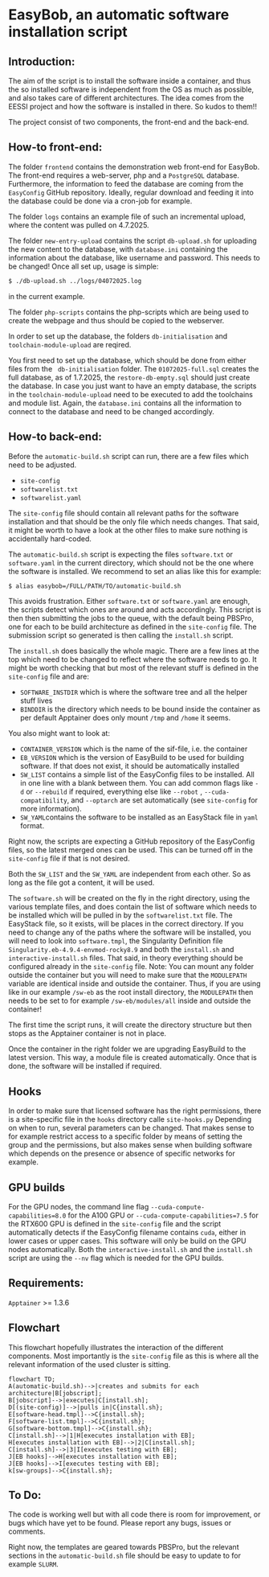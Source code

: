 # EasyBob, an automatic software installation script




## Introduction:

The aim of the script is to install the software inside a container, and thus the so installed software is independent from the OS as much as possible, and also takes care of different architectures. The idea comes from the EESSI project and how the software is installed in there. So kudos to them!!

The project consist of two components, the front-end and the back-end. 



## How-to front-end:

The folder `frontend` contains the demonstration web front-end for EasyBob. The front-end requires a web-server, php and a `PostgreSQL` database. Furthermore, the information to feed the database are coming from the `EasyConfig` GitHub repository. Ideally, regular download and feeding it into the database could be done via a cron-job for example. 

The folder `logs` contains an example file of such an incremental upload, where the content was pulled on 4.7.2025. 

The folder `new-entry-upload` contains the script `db-upload.sh` for uploading the new content to the database, with `database.ini` containing the information about the database, like username and password. This needs to be changed! Once all set up, usage is simple:

```bash
$ ./db-upload.sh ../logs/04072025.log
```

in the current example. 

The folder `php-scripts` contains the php-scripts which are being used to create the webpage and thus should be copied to the webserver. 

In order to set up the database, the folders `db-initialisation` and `toolchain-module-upload` are reqired. 

You first need to set up the database, which should be done from either files from the ` db-initialisation` folder. The `01072025-full.sql` creates the full database, as of 1.7.2025, the `restore-db-empty.sql` should just create the database. In case you just want to have an empty database, the scripts in the `toolchain-module-upload` need to be executed to add the toolchains and module list. Again, the `database.ini` contains all the information to connect to the database and need to be changed accordingly. 

## How-to back-end:

Before the `automatic-build.sh` script can run, there are a few files which need to be adjusted. 

- `site-config`
- `softwarelist.txt`
- `softwarelist.yaml`

The `site-config` file should contain all relevant paths for the software installation and that should be the only file which needs changes. That said, it might be worth to have a look at the other files to make sure nothing is accidentally hard-coded.

The `automatic-build.sh` script is expecting the files `software.txt` or `software.yaml` in the current directory, which should not be the one where the software is installed. We recommend to set an alias like this for example:
```bash
$ alias easybob=/FULL/PATH/TO/automatic-build.sh
```

This avoids frustration. Either  `software.txt` or `software.yaml`  are enough, the scripts detect which ones are around and acts accordingly. This script is then then submitting the jobs to the queue, with the default being PBSPro, one for each to be build architecture as defined in the `site-config` file. The submission script so generated is then calling the `install.sh` script. 

The `install.sh` does basically the whole magic. There are a few lines at the top which need to be changed to reflect where the software needs to go. It might be worth checking that but most of the relevant stuff is defined in the `site-config` file and are: 

- `SOFTWARE_INSTDIR` which is where the software tree and all the helper stuff lives
- `BINDDIR` is the directory which needs to be bound inside the container as per default Apptainer does only mount `/tmp` and `/home` it seems.

You also might want to look at:

- `CONTAINER_VERSION` which is the name of the sif-file, i.e. the container
- `EB_VERSION` which is the version of EasyBuild to be used for building software. If that does not exist, it should be automatically installed
- `SW_LIST` contains a simple list of the EasyConfig files to be installed. All in one line with a blank between them. You can add common flags like `-d` or `--rebuild` if required, everything else like `--robot` , `--cuda-compatibility`, and `--optarch` are set automatically (see `site-config` for more information). 
- `SW_YAML`contains the software to be installed as an EasyStack file in `yaml` format. 

Right now, the scripts are expecting a GitHub repository of the EasyConfig files, so the latest merged ones can be used. This can be turned off in the `site-config` file if that is not desired. 

Both the `SW_LIST` and the `SW_YAML` are independent from each other. So as long as the file got a content, it will be used. 

The `software.sh` will be created on the fly in the right directory, using the various template files, and  does contain the list of software which needs to be installed which will be pulled in by the `softwarelist.txt` file. The EasyStack file, so it exists, will be places in the correct directory. 
If you need to change any of the paths where the software will be installed, you will need to look into `software.tmpl`, the Singularity Definition file `Singularity.eb-4.9.4-envmod-rocky8.9` and both the `install.sh` and `interactive-install.sh` files. That said, in theory everything should be configured already in the `site-config` file.
Note: You can mount any folder outside the container but you will need to make sure that the `MODULEPATH` variable are identical inside and outside the container. Thus, if you are using like in our example `/sw-eb` as the root install directory, the `MODULEPATH` then needs to be set to for example `/sw-eb/modules/all` inside and outside the container!

The first time the script runs, it will create the directory structure but then stops as the Apptainer container is not in place.

Once the container in the right folder we are upgrading EasyBuild to the latest version. This way, a module file is created automatically. Once that is done, the software will be installed if required.  

## Hooks

In order to make sure that licensed software has the right permissions, there is a site-specific file in the `hooks` directory calle `site-hooks.py` Depending on when to run, several parameters can be changed. That makes sense to for example restrict access to a specific folder by means of setting the group and the permissions, but also makes sense when building software which depends on the presence or absence of specific networks for example. 

## GPU builds

For the GPU nodes, the command line flag `--cuda-compute-capabilities=8.0` for the A100 GPU or `--cuda-compute-capabilities=7.5` for the RTX600 GPU is defined in the `site-config` file and the script automatically detects if the EasyConfig filename contains `cuda`, either in lower cases or upper cases. This software will only be build on the GPU nodes automatically. Both the `interactive-install.sh` and the `install.sh` script are using the `--nv` flag which is needed for the GPU builds.

## Requirements:

`Apptainer` >= 1.3.6

## Flowchart
This flowchart hopefully illustrates the interaction of the different components. Most importantly is the `site-config` file as this is where all the relevant information of the used cluster is sitting.
```mermaid
flowchart TD;
A(automatic-build.sh)-->|creates and submits for each architecture|B[jobscript];
B[jobscript]-->|executes|C[install.sh];
D[(site-config)]-->|pulls in|C{install.sh};
E[software-head.tmpl]-->C{install.sh};
F[software-list.tmpl]-->C{install.sh};
G[software-bottom.tmpl]-->C{install.sh};
C[install.sh]-->|1|H[executes installation with EB];
H[executes installation with EB]-->|2|C[install.sh];
C[install.sh]-->|3|I[executes testing with EB];
J[EB hooks]-->H[executes installation with EB];
J[EB hooks]-->I[executes testing with EB];
k[sw-groups]-->C{install.sh};
```



## To Do:

The code is working well but with all code there is room for improvement, or bugs which have yet to be found. Please report any bugs, issues or comments.

Right now, the templates are geared towards PBSPro, but the relevant sections in the `automatic-build.sh` file should be easy to update to for example `SLURM`. 



